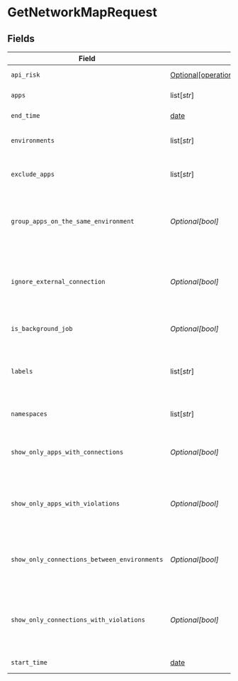 # GetNetworkMapRequest


## Fields

| Field                                                                                            | Type                                                                                             | Required                                                                                         | Description                                                                                      |
| ------------------------------------------------------------------------------------------------ | ------------------------------------------------------------------------------------------------ | ------------------------------------------------------------------------------------------------ | ------------------------------------------------------------------------------------------------ |
| `api_risk`                                                                                       | [Optional[operations.GetNetworkMapAPIRisk]](undefined/models/operations/getnetworkmapapirisk.md) | :heavy_minus_sign:                                                                               | minimum api risk level                                                                           |
| `apps`                                                                                           | list[*str*]                                                                                      | :heavy_minus_sign:                                                                               | Array of App names                                                                               |
| `end_time`                                                                                       | [date](https://docs.python.org/3/library/datetime.html#date-objects)                             | :heavy_check_mark:                                                                               | End date of the query                                                                            |
| `environments`                                                                                   | list[*str*]                                                                                      | :heavy_minus_sign:                                                                               | Array of environments names                                                                      |
| `exclude_apps`                                                                                   | list[*str*]                                                                                      | :heavy_minus_sign:                                                                               | Array of App/pod names to exclude                                                                |
| `group_apps_on_the_same_environment`                                                             | *Optional[bool]*                                                                                 | :heavy_minus_sign:                                                                               | When true, the API will aggregate Apps that are on the same environment                          |
| `ignore_external_connection`                                                                     | *Optional[bool]*                                                                                 | :heavy_minus_sign:                                                                               | When true, the API will ignore connections coming from external IP addresses                     |
| `is_background_job`                                                                              | *Optional[bool]*                                                                                 | :heavy_minus_sign:                                                                               | should run as background job or not                                                              |
| `labels`                                                                                         | list[*str*]                                                                                      | :heavy_minus_sign:                                                                               | Array of labels. Each label is a string with format key:value                                    |
| `namespaces`                                                                                     | list[*str*]                                                                                      | :heavy_minus_sign:                                                                               | Array of namespaces ids                                                                          |
| `show_only_apps_with_connections`                                                                | *Optional[bool]*                                                                                 | :heavy_minus_sign:                                                                               | When true, the API will only return Apps with connections                                        |
| `show_only_apps_with_violations`                                                                 | *Optional[bool]*                                                                                 | :heavy_minus_sign:                                                                               | When true, the API will only return Apps that violated the active policy                         |
| `show_only_connections_between_environments`                                                     | *Optional[bool]*                                                                                 | :heavy_minus_sign:                                                                               | When true, the API will only return connections between environments                             |
| `show_only_connections_with_violations`                                                          | *Optional[bool]*                                                                                 | :heavy_minus_sign:                                                                               | When true, the API will only return connections that violate the active policy                   |
| `start_time`                                                                                     | [date](https://docs.python.org/3/library/datetime.html#date-objects)                             | :heavy_check_mark:                                                                               | Start date of the query                                                                          |